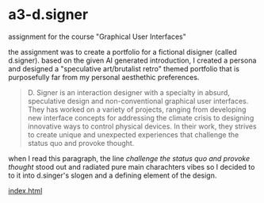 # a3-d.signer
assignment for the course "Graphical User Interfaces" 

the assignment was to create a portfolio for a fictional disigner (called d.signer).
based on the given AI generated introduction, I created a persona and designed a
"speculative art/brutalist retro" themed portfolio that is purposefully far from my
personal aesthethic preferences.

> D. Signer is an interaction designer with a specialty in absurd, speculative 
design and non-conventional graphical user interfaces. They has worked on a variety
of projects, ranging from developing new interface concepts for addressing the climate
crisis to designing innovative ways to control physical devices. In their work, they
strives to create unique and unexpected experiences that challenge the status quo and
provoke thought. 

 when I read this paragraph, the line *challenge the status quo and
provoke thought* stood out and radiated pure main charachters vibes so I decided to 
to it into d.singer's slogen and a defining element of the design.

[index.html](https://shelery.github.io/a3-d.signer/a3_portfolio_template/index.html)

